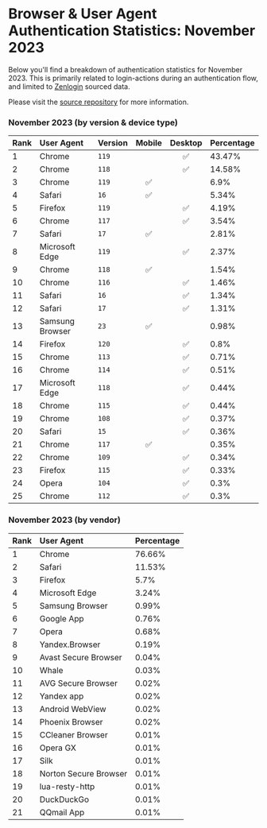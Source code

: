# Browser & User Agent Authentication Statistics: November 2023

Below you'll find a breakdown of authentication statistics for
November 2023. This is primarily related to login-actions during an
authentication flow, and limited to <a href="https://zenlogin.co"/>Zenlogin</a>
sourced data.

Please visit the
<a href="https://github.com/zenlogin/browser-user-agent-authentication-statistics">source repository</a>
for more information.

### November 2023 (by version & device type)
| Rank | User Agent | Version | Mobile | Desktop | Percentage |
| :--- | :--- | :--- | :---: | :---: | :--- |
| 1 | Chrome | `119` | | ✅ | 43.47% |
| 2 | Chrome | `118` | | ✅ | 14.58% |
| 3 | Chrome | `119` | ✅ | | 6.9% |
| 4 | Safari | `16` | ✅ | | 5.34% |
| 5 | Firefox | `119` | | ✅ | 4.19% |
| 6 | Chrome | `117` | | ✅ | 3.54% |
| 7 | Safari | `17` | ✅ | | 2.81% |
| 8 | Microsoft Edge | `119` | | ✅ | 2.37% |
| 9 | Chrome | `118` | ✅ | | 1.54% |
| 10 | Chrome | `116` | | ✅ | 1.46% |
| 11 | Safari | `16` | | ✅ | 1.34% |
| 12 | Safari | `17` | | ✅ | 1.31% |
| 13 | Samsung Browser | `23` | ✅ | | 0.98% |
| 14 | Firefox | `120` | | ✅ | 0.8% |
| 15 | Chrome | `113` | | ✅ | 0.71% |
| 16 | Chrome | `114` | | ✅ | 0.51% |
| 17 | Microsoft Edge | `118` | | ✅ | 0.44% |
| 18 | Chrome | `115` | | ✅ | 0.44% |
| 19 | Chrome | `108` | | ✅ | 0.37% |
| 20 | Safari | `15` | | ✅ | 0.36% |
| 21 | Chrome | `117` | ✅ | | 0.35% |
| 22 | Chrome | `109` | | ✅ | 0.34% |
| 23 | Firefox | `115` | | ✅ | 0.33% |
| 24 | Opera | `104` | | ✅ | 0.3% |
| 25 | Chrome | `112` | | ✅ | 0.3% |


### November 2023 (by vendor)
| Rank | User Agent | Percentage |
| :--- | :--- | :--- |
| 1 | Chrome | 76.66% |
| 2 | Safari | 11.53% |
| 3 | Firefox | 5.7% |
| 4 | Microsoft Edge | 3.24% |
| 5 | Samsung Browser | 0.99% |
| 6 | Google App | 0.76% |
| 7 | Opera | 0.68% |
| 8 | Yandex.Browser | 0.19% |
| 9 | Avast Secure Browser | 0.04% |
| 10 | Whale | 0.03% |
| 11 | AVG Secure Browser | 0.02% |
| 12 | Yandex app | 0.02% |
| 13 | Android WebView | 0.02% |
| 14 | Phoenix Browser | 0.02% |
| 15 | CCleaner Browser | 0.01% |
| 16 | Opera GX | 0.01% |
| 17 | Silk | 0.01% |
| 18 | Norton Secure Browser | 0.01% |
| 19 | lua-resty-http | 0.01% |
| 20 | DuckDuckGo | 0.01% |
| 21 | QQmail App | 0.01% |
